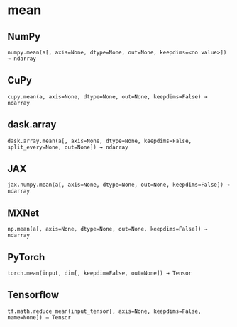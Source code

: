 # mean

## NumPy

```
numpy.mean(a[, axis=None, dtype=None, out=None, keepdims=<no value>]) → ndarray
```

## CuPy

```
cupy.mean(a, axis=None, dtype=None, out=None, keepdims=False) → ndarray
```

## dask.array

```
dask.array.mean(a[, axis=None, dtype=None, keepdims=False, split_every=None, out=None]) → ndarray
```

## JAX

```
jax.numpy.mean(a[, axis=None, dtype=None, out=None, keepdims=False]) → ndarray
```

## MXNet

```
np.mean(a[, axis=None, dtype=None, out=None, keepdims=False]) → ndarray
```

## PyTorch

```
torch.mean(input, dim[, keepdim=False, out=None]) → Tensor
```

## Tensorflow

```
tf.math.reduce_mean(input_tensor[, axis=None, keepdims=False, name=None]) → Tensor
```
